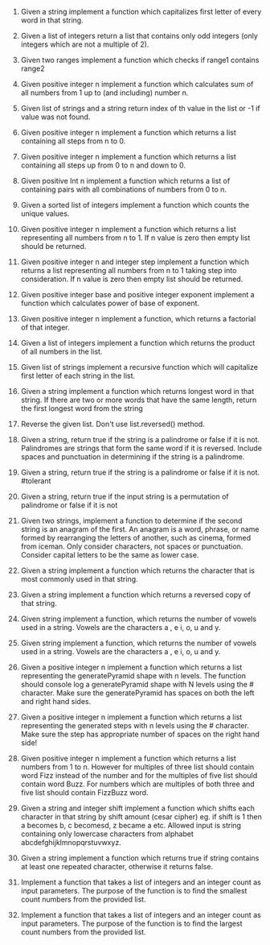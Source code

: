 1. Given a string implement a function which capitalizes first letter of every word in that string.
2. Given a list of integers return a list that contains only odd integers (only integers which are not a multiple of 2).
3. Given two ranges implement a function which checks if range1 contains range2
4. Given positive integer n implement a function which calculates sum of all numbers from 1 up to (and including) number n.
5. Given list of strings and a string return index of th value in the list or -1 if value was not found.
6. Given positive integer n implement a function which returns a list containing all steps from n to 0.
7. Given positive integer n implement a function which returns a list containing all steps up from 0 to n and down to 0.
8. Given positive Int n implement a function which returns a list of containing pairs with all combinations of numbers from 0 to n.
9. Given a sorted list of integers implement a function which counts the unique values.
10. Given positive integer n implement a function which returns a list representing all numbers from n to 1. If n value is zero then empty list should be returned.
11. Given positive integer n and integer step implement a function which returns a list representing all numbers from n to 1 taking step into consideration. If n value is zero then empty list should be returned.
12. Given positive integer base and positive integer exponent implement a function which calculates power of base of exponent.
13. Given positive integer n implement a function, which returns a factorial of that integer.
14. Given a list of integers implement a function which returns the product of all numbers in the list.
15. Given list of strings implement a recursive function which will capitalize first letter of each string in the list.
16. Given a string implement a function which returns longest word in that string. If there are two or more words that have the same length, return the first longest word from the string
17. Reverse the given list. Don't use list.reversed() method.

18. Given a string, return true if the string is a palindrome or false if it is not. Palindromes are strings that form the same word if it is reversed. Include spaces and punctuation in determining if the string is a palindrome.

19. Given a string, return true if the string is a palindrome or false if it is not. #tolerant 

20. Given a string, return true if the input string is a permutation of palindrome or false if it is not

21. Given two strings, implement a function to determine if the second string is an anagram of the first. An anagram is a word, phrase, or name formed by rearranging the letters of another, such as cinema, formed from iceman. Only consider characters, not spaces or punctuation. Consider capital letters to be the same as lower case.

22. Given a string implement a function which returns the character that is most commonly used in that string.
23. Given a string implement a function which returns a reversed copy of that string.
24. Given string implement a function, which returns the number of vowels used in a string. Vowels are the characters a , e i, o, u and y.

25. Given string implement a function, which returns the number of vowels used in a string. Vowels are the characters a , e i, o, u and y.

26. Given a positive integer n implement a function which returns a list representing the generatePyramid shape with n levels. The function should console log a generatePyramid shape with N levels using the # character. Make sure the generatePyramid has spaces on both the left and right hand sides.

27. Given a positive integer n implement a function which returns a list representing the generated steps with n levels using the # character. Make sure the step has appropriate number of spaces on the right hand side!

28. Given positive integer n implement a function which returns a list numbers from 1 to n. However for multiples of three list should contain word Fizz instead of the number and for the multiples of five list should contain word Buzz. For numbers which are multiples of both three and five list should contain FizzBuzz word.

29. Given a string and integer shift implement a function which shifts each character in that string by shift amount (cesar cipher) eg. if shift is 1 then a becomes b, c becomesd, z became a etc. Allowed input is string containing only lowercase characters from alphabet abcdefghijklmnopqrstuvwxyz.

30. Given a string implement a function which returns true if string contains at least one repeated character, otherwise it returns false.

31. Implement a function that takes a list of integers and an integer count as input parameters. The purpose of the function is to find the smallest count numbers from the provided list.

32. Implement a function that takes a list of integers and an integer count as input parameters. The purpose of the function is to find the largest count numbers from the provided list.